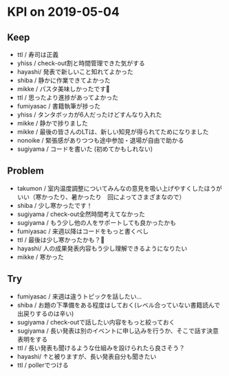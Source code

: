 # KPI on 2019-05-04

## Keep

- ttl / 寿司は正義
- yhiss / check-out割と時間管理できた気がする
- hayashi/ 発表で新しいこと知れてよかった
- shiba / 静かに作業できてよかった
- mikke / パスタ美味しかったです🎵
- ttl / 思ったより進捗があってよかった
- fumiyasac / 書籍執筆が捗った
- yhiss / タンタボッカが6人だったけどすんなり入れた
- mikke / 静かで捗りました
- mikke / 最後の皆さんのLTは、新しい知見が得られてためになりました
- nonoike / 緊張感がありつつも途中参加・退場が自由で助かる
- sugiyama / コードを書いた (初めてかもしれない)

## Problem

- takumon / 室内温度調整についてみんなの意見を吸い上げやすくしたほうがいい（寒かったり、暑かったり　回によってさまざまなので）
- shiba / 少し寒かったです！
- sugiyama / check-out全然時間考えてなかった
- sugiyama / もう少し他の人をサポートしても良かったかも
- fumiyasac / 来週以降はコードをもっと書くべし
- ttl / 最後は少し寒かったかも？👀
- hayashi/ 人の成果発表内容もう少し理解できるようになりたい
- mikke / 寒かった

## Try

- fumiyasac / 来週は違うトピックを話したい...
- shiba / お題の下準備をある程度はしておく(レベル合っていない書籍読んで出戻りするのは辛い)
- sugiyama / check-outで話したい内容をもっと絞っておく
- sugiyama / 長い発表は別のイベントに申し込みを行うか、そこで話す決意表明をする
- ttl / 長い発表も聞けるような仕組みを設けられたら良さそう？
- hayashi/ ↑と被りますが、長い発表自分も聞きたい
- ttl / pollerでつける

